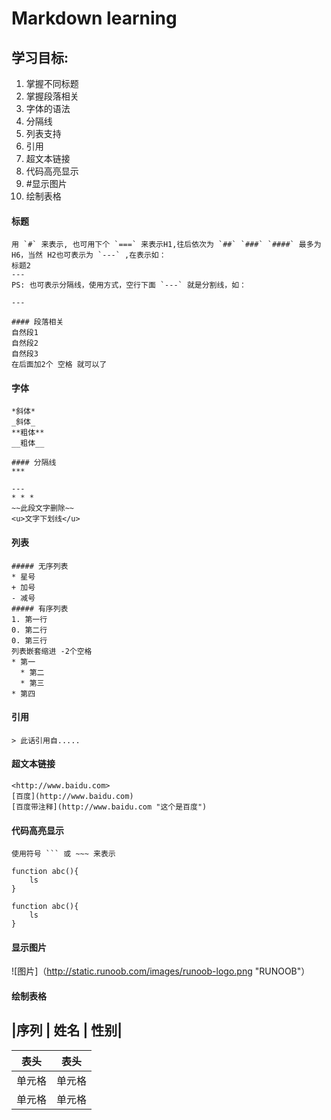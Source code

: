 Markdown learning
======

## 学习目标:
1. 掌握不同标题
2. 掌握段落相关
3. 字体的语法
4. 分隔线
5. 列表支持
6. 引用
7. 超文本链接
8. 代码高亮显示
9. #显示图片
10. 绘制表格




#### 标题
~~~
用 `#` 来表示, 也可用下个 `===` 来表示H1,往后依次为 `##` `###` `####` 最多为H6，当然 H2也可表示为 `---` ,在表示如：  
标题2
---
PS: 也可表示分隔线，使用方式，空行下面 `---` 就是分割线，如：

---

#### 段落相关
自然段1
自然段2  
自然段3  
在后面加2个 空格 就可以了
~~~

#### 字体
~~~
*斜体*  
_斜体_  
**粗体**  
__粗体__

#### 分隔线
***

---
* * *
~~此段文字删除~~  
<u>文字下划线</u>  
~~~

#### 列表  
~~~
##### 无序列表
* 星号  
+ 加号  
- 减号
##### 有序列表
1. 第一行
0. 第二行
0. 第三行
列表嵌套缩进 -2个空格
* 第一
  * 第二
  * 第三
* 第四
~~~

#### 引用
~~~
> 此话引用自.....
~~~

#### 超文本链接
~~~
<http://www.baidu.com>  
[百度](http://www.baidu.com)  
[百度带注释](http://www.baidu.com "这个是百度")
~~~

#### 代码高亮显示
~~~
使用符号 ``` 或 ~~~ 来表示
~~~
```shell
function abc(){
    ls
}
```
~~~shell
function abc(){
    ls
}
~~~

#### 显示图片

![图片]（http://static.runoob.com/images/runoob-logo.png "RUNOOB"）

#### 绘制表格

|序列 | 姓名 | 性别|
------------------

|  表头   | 表头  |
| ----  | ----  |
| 单元格  | 单元格 |
| 单元格  | 单元格 |